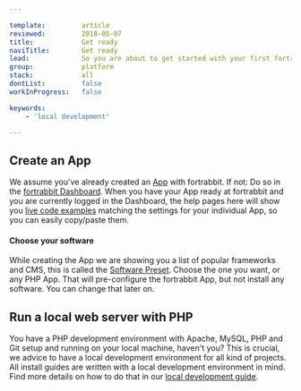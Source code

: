 ```yaml
---

template:         article
reviewed:         2018-05-07
title:            Get ready
naviTitle:        Get ready
lead:             So you are about to get started with your first fortrabbit App. This short guide makes sure that everything is ready to start with one of our install guides.
group:            platform
stack:            all
dontList:         false
workInProgress:   false

keywords:
    - 'local development'

---
```


## Create an App

We assume you've already created an [App](/app) with fortrabbit. If not: Do so in the [fortrabbit Dashboard](/dashboard). When you have your App ready at fortrabbit and you are currently logged in the Dashboard, the help pages here will show you [live code examples](access-methods#toc-the-code-example-helper) matching the settings for your individual App, so you can easily copy/paste them.

#### Choose your software

While creating the App we are showing you a list of popular frameworks and CMS, this is called the [Software Preset](app#toc-software-preset). Choose the one you want, or any PHP App. That will pre-configure the fortrabbit App, but not install any software. You can change that later on.

## Run a local web server with PHP

You have a PHP development environment with Apache, MySQL, PHP and Git setup and running on your local machine, haven't you? This is crucial, we advice to have a local development environment for all kind of projects. All install guides are written with a local development environment in mind. Find more details on how to do that in our [local development guide](local-development).
